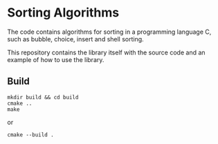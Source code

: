 # Sorting Algorithms
The code contains algorithms for sorting in a programming language C, such as bubble, choice, insert and shell sorting.

This repository contains the library itself with the source code and an example of how to use the library. 

## Build

```
mkdir build && cd build
cmake ..
make
```

or 

```
cmake --build .
```
